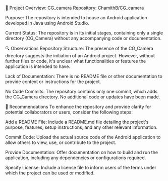 📱 Project Overview: CG_camera
Repository: ChamithB/CG_camera

Purpose: The repository is intended to house an Android application developed in Java using Android Studio.

Current Status: The repository is in its initial stages, containing only a single directory (CG_Camera) without any accompanying code or documentation.

🔍 Observations
Repository Structure: The presence of the CG_Camera directory suggests the initiation of an Android project. However, without further files or code, it's unclear what functionalities or features the application is intended to have.

Lack of Documentation: There is no README file or other documentation to provide context or instructions for the project.

No Code Commits: The repository contains only one commit, which adds the CG_Camera directory. No additional code or updates have been made.

📝 Recommendations
To enhance the repository and provide clarity for potential collaborators or users, consider the following steps:

Add a README File: Include a README.md file detailing the project's purpose, features, setup instructions, and any other relevant information.

Commit Code: Upload the actual source code of the Android application to allow others to view, use, or contribute to the project.

Provide Documentation: Offer documentation on how to build and run the application, including any dependencies or configurations required.

Specify License: Include a license file to inform users of the terms under which the project can be used or modified.
